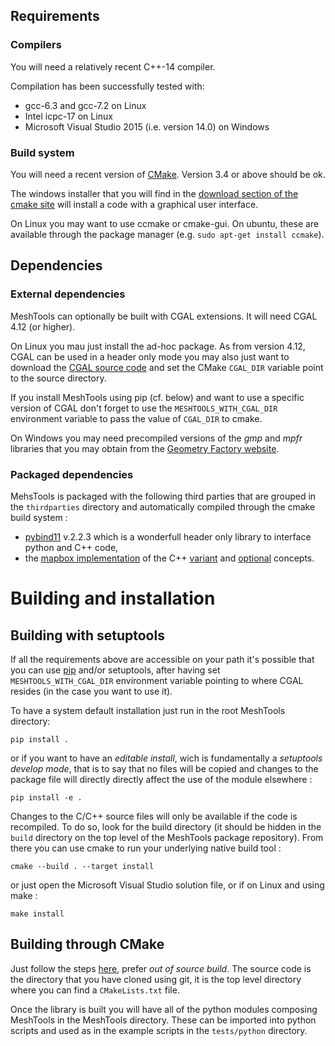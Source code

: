 ## Requirements

### Compilers

You will need a relatively recent C++-14 compiler.

Compilation has been successfully tested with:
  * gcc-6.3 and gcc-7.2 on Linux
  * Intel icpc-17 on Linux
  * Microsoft Visual Studio 2015 (i.e. version 14.0) on Windows

### Build system

You will need a recent version of [CMake](https://cmake.org/).
Version 3.4 or above should be ok.

The windows installer that you will find in
the [download section of the cmake site](https://cmake.org/download/)
will install a code with a graphical user interface.

On Linux you may want to use ccmake or cmake-gui. On ubuntu, these are
available through the package manager (e.g. `sudo apt-get install ccmake`).

## Dependencies

### External dependencies

MeshTools can optionally be built with CGAL extensions.
It will need CGAL 4.12 (or higher).

On Linux you mau just install the ad-hoc package.
As from version 4.12, CGAL can be used in a header only mode you may also just want to download the [CGAL source code](https://github.com/CGAL/cgal/releases) and set the CMake `CGAL_DIR` variable point to the source directory.

If you install MeshTools using pip (cf. below) and want to use a specific version of CGAL  don't forget to use the `MESHTOOLS_WITH_CGAL_DIR` environment variable to pass the value of `CGAL_DIR` to cmake.

On Windows you may need precompiled versions of the *gmp* and *mpfr* libraries that you may obtain from the [Geometry Factory website](https://doc.cgal.org/latest/Manual/installation.html).


### Packaged dependencies

MehsTools is packaged with the following third parties that are grouped in the `thirdparties`
directory and automatically compiled through the cmake build system :
* [pybind11](https://pybind11.readthedocs.io/en/stable/) v.2.2.3 which is a wonderfull header only library to interface python and C++ code,
* the [mapbox implementation](https://github.com/mapbox/variant) of the C++
[variant](http://en.cppreference.com/w/cpp/utility/variant)
and [optional](http://en.cppreference.com/w/cpp/utility/optional) concepts.

# Building and installation

## Building with setuptools

If all the requirements above are accessible on your path it's possible that you can use [pip](https://pypi.org/project/pip/)
and/or setuptools, after having set `MESHTOOLS_WITH_CGAL_DIR` environment variable pointing to where CGAL resides (in the case you want to use it).

To have a system default installation just run in the root MeshTools directory:

```shell
pip install .
```

or if you want to have an *editable install*,
wich is fundamentally a *setuptools develop mode*, that is to say that
no files will be copied and changes to the package file
will directly directly affect the use of the module elsewhere :

```shell
pip install -e .
```

Changes to the C/C++ source files will only be available if the code is recompiled.
To do so, look for the build directory (it should be hidden in the
`build` directory on the top level of the MeshTools package repository).
From there you can use cmake to run your underlying native build tool :

```shell
cmake --build . --target install
```
or just open the Microsoft Visual Studio solution file,
or if on Linux and using make :

```shell
make install
```

## Building through CMake

Just follow the steps [here](https://cmake.org/runningcmake/), prefer
*out of source build*. The source code is the directory that you have cloned using
git, it is the top level directory where you can find a `CMakeLists.txt` file.

Once the library is built you will have all of the python modules composing MeshTools in the MeshTools directory. These can be imported into python 
scripts and used as in the example scripts in the `tests/python` directory.


